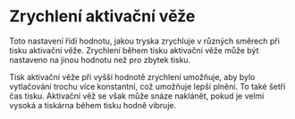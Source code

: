 Zrychlení aktivační věže
====
Toto nastavení řídí hodnotu, jakou tryska zrychluje v různých směrech při tisku aktivační věže. Zrychlení během tisku aktivační věže může být nastaveno na jinou hodnotu než pro zbytek tisku.

Tisk aktivační věže při vyšší hodnotě zrychlení umožňuje, aby bylo vytlačování trochu více konstantní, což umožňuje lepší plnění. To také šetří čas tisku. Aktivační věž se však může snáze naklánět, pokud je velmi vysoká a tiskárna během tisku hodně vibruje.

<!--if cura_version <= 4.1:Zrychlení aktivační věže má významný účinek, pokud je použita [čtvercová primární věž](../dual/prime_tower_circular.md), protože ve skutečnosti existují rohy. U kruhové tiskové věže je účinek úpravy tohoto zrychlení zanedbatelný, protože veškeré zrychlení bude zohledněno úpravou nastavení ryvu (jerku).-->
